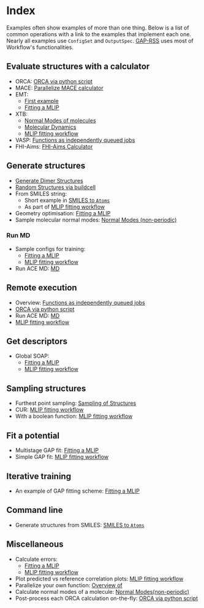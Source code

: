 
# Index

Examples often show examples of more than one thing. Below is a list of common operations with a link to the examples that implement each one. Nearly all examples use `ConfigSet` and `OutputSpec`. [GAP-RSS](workflows.rss.rst) uses most of Workflow's functionalities. 


## Evaluate structures with a calculator
 
- ORCA: [ORCA via python script](examples.orca_python.md)
- MACE: [Parallelize MACE calculator](examples.mace.md)
- EMT: 
    - [First example](first_example.md)
    - [Fitting a MLIP](examples.mlip_fitting.md)
- XTB: 
    - [Normal Modes of molecules](examples.normal_modes.md)
    - [Molecular Dynamics](examples.md.md)
    - [MLIP fitting workflow](examples.daisy_chain_gap.ipynb)
- VASP: [Functions as independently queued jobs](overview.queued.md) 
- FHI-Aims: [FHI-Aims Calculator](examples.fhiaims_calculator.ipynb) 


## Generate structures

- [Generate Dimer Structures](examples.dimers.ipynb) 
- [Random Structures via buildcell](examples.buildcell.ipynb)
- From SMILES string: 
    - Short example in [SMILES to `Atoms`](examples.smiles.md)
    - As part of [MLIP fitting workflow](examples.daisy_chain_gap.ipynb)
- Geometry optimisation: [Fitting a MLIP](examples.mlip_fitting.md)
- Sample molecular normal modes: [Normal Modes (non-periodic)](examples.normal_modes.md)


### Run MD

- Sample configs for training: 
    - [Fitting a MLIP](examples.mlip_fitting.md)
    - [MLIP fitting workflow](examples.daisy_chain_gap.ipynb)
- Run ACE MD: [MD](examples.md.md)


## Remote execution

- Overview: [Functions as independently queued jobs](overview.queued.md)
- [ORCA via python script](examples.orca_python.md)
- Run ACE MD: [MD](examples.md.md)
- [MLIP fitting workflow](examples.daisy_chain_gap.ipynb)


## Get descriptors 

- Global SOAP: 
    - [Fitting a MLIP](examples.mlip_fitting.md)
    - [MLIP fitting workflow](examples.daisy_chain_gap.ipynb)


## Sampling structures

- Furthest point sampling: [Sampling of Structures](examples.select_fps.ipynb)
- CUR: [MLIP fitting workflow](examples.daisy_chain_gap.ipynb)
- With a boolean function: [MLIP fitting workflow](examples.daisy_chain_gap.ipynb)



## Fit a potential

- Multistage GAP fit: [Fitting a MLIP](examples.mlip_fitting.md)
- Simple GAP fit: [MLIP fitting workflow](examples.daisy_chain_gap.ipynb)


## Iterative training

- An example of GAP fitting scheme: [Fitting a MLIP](examples.mlip_fitting.md)


## Command line 

- Generate structures from SMILES: [SMILES to `Atoms`](examples.smiles.md) 


## Miscellaneous

- Calculate errors: 
    - [Fitting a MLIP](examples.mlip_fitting.md)
    - [MLIP fitting workflow](examples.daisy_chain_gap.ipynb)
- Plot predicted vs reference correlation plots: [MLIP fitting workflow](examples.daisy_chain_gap.ipynb)
- Parallelize your own function: [Overview of](overview.parallelisation.rst)
- Calculate normal modes of a molecule: [Normal Modes(non-periodic)](examples.normal_modes.md)
- Post-process each ORCA calculation on-the-fly: [ORCA via python script](examples.orca_python.md)
